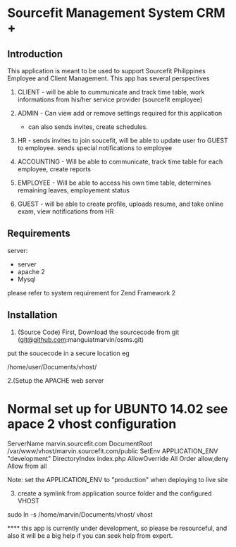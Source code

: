 Sourcefit Management System CRM +
=======================

Introduction
------------
This application is meant to be used to support Sourcefit Philippines Employee and 
Client Management. This app has several perspectives 

1. CLIENT - will be able to cummunicate and track time table, work informations from   his/her service provider (sourcefit employee)

2. ADMIN - Can view add or remove settings required for this application
      - can also sends invites, create schedules.

3. HR  -  sends invites to join soucefit, will be able to update user fro GUEST to 
         employee. sends special notifications to employee 

4. ACCOUNTING - Will be able to communicate, track time table for each employee, create reports 

5. EMPLOYEE - Will be able to access his own time table, determines 
          remaining leaves, employement status

6. GUEST - will be able to create profile, uploads resume, and take online exam,
            view notifications from HR
        

Requirements
------------
server:
- server 
- apache 2
- Mysql

please refer to system requirement for Zend Framework 2

Installation
------------

1. (Source Code) First, Download the sourcecode from git (git@github.com:manguiatmarvin/osms.git)

put the soucecode in a secure location eg

/home/user/Documents/vhost/


2.(Setup the APACHE web server

# Normal set up for UBUNTO 14.02 see apace 2 vhost configuration 

<VirtualHost marvin.sourcefit.com:80>
   ServerName marvin.sourcefit.com
   DocumentRoot /var/www/vhost/marvin.sourcefit.com/public
   SetEnv APPLICATION_ENV "development"
   <Directory /var/www/vhost/marvin.sourcefit.com/public/>
        DirectoryIndex index.php
        AllowOverride All
        Order allow,deny
        Allow from all
   </Directory>
</VirtualHost>

Note: 
set the APPLICATION_ENV to "production" when
deploying to live site



3. create a symlink from application source folder and the configured VHOST

sudo ln -s /home/marvin/Documents/vhost/ vhost

**** this app is currently under development, so please be resourceful, and also it will be a big help if you can seek help from expert. 





  




